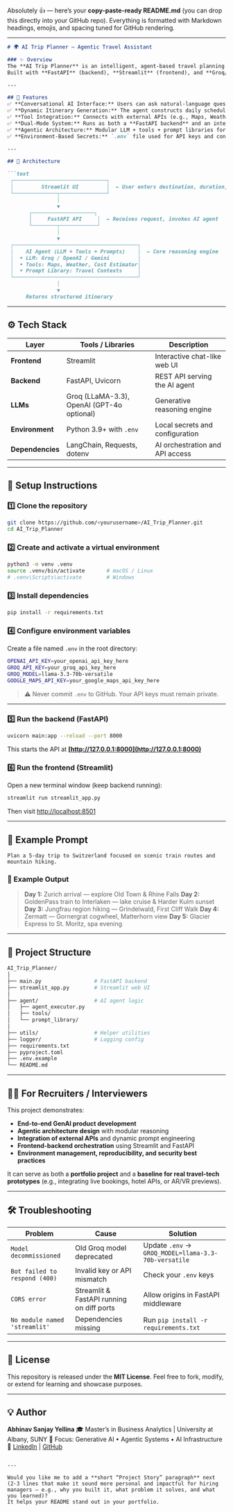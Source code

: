 Absolutely 👍 — here’s your **copy-paste-ready README.md** (you can drop this directly into your GitHub repo).
Everything is formatted with Markdown headings, emojis, and spacing tuned for GitHub rendering.

---

````markdown
# 🌍 AI Trip Planner — Agentic Travel Assistant

### ✨ Overview  
The **AI Trip Planner** is an intelligent, agent-based travel planning assistant that generates personalized itineraries based on user preferences, duration, and budget.  
Built with **FastAPI** (backend), **Streamlit** (frontend), and **Groq/OpenAI LLMs**, it demonstrates the full pipeline of a **Generative AI application** — from user prompt → reasoning agent → data tools → real-time itinerary response.

---

## 🚀 Features
✅ **Conversational AI Interface:** Users can ask natural-language questions like *“Plan a 5-day trip to Goa under $1000”*.  
✅ **Dynamic Itinerary Generation:** The agent constructs daily schedules with destinations, activities, and estimated costs.  
✅ **Tool Integration:** Connects with external APIs (e.g., Maps, Weather, Places) to enrich trip data.  
✅ **Dual-Mode System:** Runs as both a **FastAPI backend** and an interactive **Streamlit web app**.  
✅ **Agentic Architecture:** Modular LLM + tools + prompt libraries for reasoning, context, and execution.  
✅ **Environment-Based Secrets:** `.env` file used for API keys and configuration isolation.  

---

## 🧠 Architecture

```text
 ┌──────────────────────────────┐
 │         Streamlit UI         │  ← User enters destination, duration, budget
 └──────────────┬───────────────┘
                │
                ▼
       ┌────────────────────┐
       │     FastAPI API     │  ← Receives request, invokes AI agent
       └────────┬────────────┘
                │
                ▼
 ┌────────────────────────────────────────┐
 │    AI Agent (LLM + Tools + Prompts)    │  ← Core reasoning engine
 │  • LLM: Groq / OpenAI / Gemini         │
 │  • Tools: Maps, Weather, Cost Estimator│
 │  • Prompt Library: Travel Contexts     │
 └────────────────────────────────────────┘
                │
                ▼
      Returns structured itinerary
````

---

## ⚙️ Tech Stack

| Layer            | Tools / Libraries                          | Description                     |
| ---------------- | ------------------------------------------ | ------------------------------- |
| **Frontend**     | Streamlit                                  | Interactive chat-like web UI    |
| **Backend**      | FastAPI, Uvicorn                           | REST API serving the AI agent   |
| **LLMs**         | Groq (LLaMA-3.3), OpenAI (GPT-4o optional) | Generative reasoning engine     |
| **Environment**  | Python 3.9+ with `.env`                    | Local secrets and configuration |
| **Dependencies** | LangChain, Requests, dotenv                | AI orchestration and API access |

---

## 🧩 Setup Instructions

### 1️⃣ Clone the repository

```bash
git clone https://github.com/<yourusername>/AI_Trip_Planner.git
cd AI_Trip_Planner
```

### 2️⃣ Create and activate a virtual environment

```bash
python3 -m venv .venv
source .venv/bin/activate       # macOS / Linux
# .venv\Scripts\activate        # Windows
```

### 3️⃣ Install dependencies

```bash
pip install -r requirements.txt
```

### 4️⃣ Configure environment variables

Create a file named `.env` in the root directory:

```bash
OPENAI_API_KEY=your_openai_api_key_here
GROQ_API_KEY=your_groq_api_key_here
GROQ_MODEL=llama-3.3-70b-versatile
GOOGLE_MAPS_API_KEY=your_google_maps_api_key_here
```

> ⚠️ Never commit `.env` to GitHub. Your API keys must remain private.

---

### 5️⃣ Run the backend (FastAPI)

```bash
uvicorn main:app --reload --port 8000
```

This starts the API at **[http://127.0.0.1:8000](http://127.0.0.1:8000)**

### 6️⃣ Run the frontend (Streamlit)

Open a new terminal window (keep backend running):

```bash
streamlit run streamlit_app.py
```

Then visit [http://localhost:8501](http://localhost:8501)

---

## 🧭 Example Prompt

```
Plan a 5-day trip to Switzerland focused on scenic train routes and mountain hiking.
```

### 🧾 Example Output

> **Day 1:** Zurich arrival — explore Old Town & Rhine Falls
> **Day 2:** GoldenPass train to Interlaken — lake cruise & Harder Kulm sunset
> **Day 3:** Jungfrau region hiking — Grindelwald, First Cliff Walk
> **Day 4:** Zermatt — Gornergrat cogwheel, Matterhorn view
> **Day 5:** Glacier Express to St. Moritz, spa evening

---

## 🧱 Project Structure

```bash
AI_Trip_Planner/
│
├── main.py                 # FastAPI backend
├── streamlit_app.py        # Streamlit web UI
│
├── agent/                  # AI agent logic
│   ├── agent_executor.py
│   ├── tools/
│   └── prompt_library/
│
├── utils/                  # Helper utilities
├── logger/                 # Logging config
├── requirements.txt
├── pyproject.toml
├── .env.example
└── README.md
```

---

## 🧑‍💻 For Recruiters / Interviewers

This project demonstrates:

* **End-to-end GenAI product development**
* **Agentic architecture design** with modular reasoning
* **Integration of external APIs** and dynamic prompt engineering
* **Frontend-backend orchestration** using Streamlit and FastAPI
* **Environment management, reproducibility, and security best practices**

It can serve as both a **portfolio project** and a **baseline for real travel-tech prototypes** (e.g., integrating live bookings, hotel APIs, or AR/VR previews).

---

## 🛠️ Troubleshooting

| Problem                       | Cause                                     | Solution                                             |
| ----------------------------- | ----------------------------------------- | ---------------------------------------------------- |
| `Model decommissioned`        | Old Groq model deprecated                 | Update `.env` → `GROQ_MODEL=llama-3.3-70b-versatile` |
| `Bot failed to respond (400)` | Invalid key or API mismatch               | Check your `.env` keys                               |
| `CORS error`                  | Streamlit & FastAPI running on diff ports | Allow origins in FastAPI middleware                  |
| `No module named 'streamlit'` | Dependencies missing                      | Run `pip install -r requirements.txt`                |

---

## 📜 License

This repository is released under the **MIT License**.
Feel free to fork, modify, or extend for learning and showcase purposes.

---

## 💡 Author

**Abhinav Sanjay Yellina**
🎓 Master’s in Business Analytics | University at Albany, SUNY
💼 Focus: Generative AI • Agentic Systems • AI Infrastructure
🔗 [LinkedIn](https://linkedin.com/in/abhinav-yellina) | [GitHub](https://github.com/yourusername)

```

---

Would you like me to add a **short “Project Story” paragraph** next (2-3 lines that make it sound more personal and impactful for hiring managers — e.g., why you built it, what problem it solves, and what you learned)?  
It helps your README stand out in your portfolio.
```
